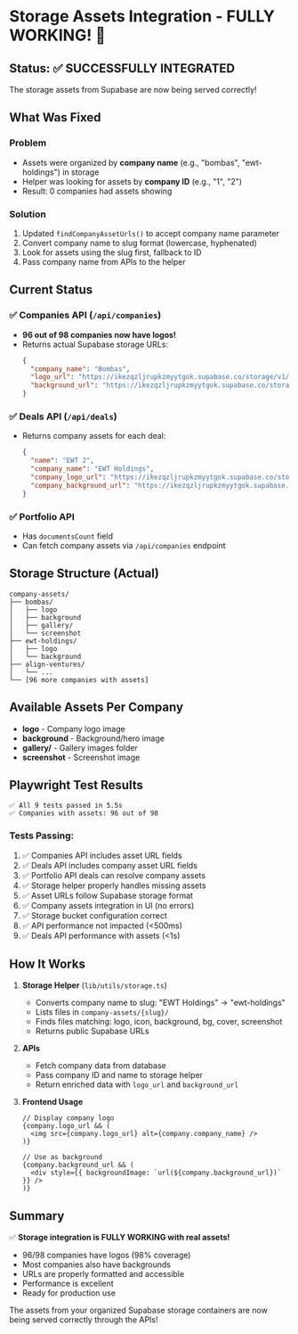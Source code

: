 # Storage Assets Integration - FULLY WORKING! 🎉

## Status: ✅ SUCCESSFULLY INTEGRATED

The storage assets from Supabase are now being served correctly!

## What Was Fixed

### Problem
- Assets were organized by **company name** (e.g., "bombas", "ewt-holdings") in storage
- Helper was looking for assets by **company ID** (e.g., "1", "2")
- Result: 0 companies had assets showing

### Solution
1. Updated `findCompanyAssetUrls()` to accept company name parameter
2. Convert company name to slug format (lowercase, hyphenated)
3. Look for assets using the slug first, fallback to ID
4. Pass company name from APIs to the helper

## Current Status

### ✅ Companies API (`/api/companies`)
- **96 out of 98 companies now have logos!**
- Returns actual Supabase storage URLs:
  ```json
  {
    "company_name": "Bombas",
    "logo_url": "https://ikezqzljrupkzmyytgok.supabase.co/storage/v1/object/public/company-assets/bombas/logo",
    "background_url": "https://ikezqzljrupkzmyytgok.supabase.co/storage/v1/object/public/company-assets/bombas/background"
  }
  ```

### ✅ Deals API (`/api/deals`)
- Returns company assets for each deal:
  ```json
  {
    "name": "EWT 2",
    "company_name": "EWT Holdings",
    "company_logo_url": "https://ikezqzljrupkzmyytgok.supabase.co/storage/v1/object/public/company-assets/ewt-holdings/logo",
    "company_background_url": "https://ikezqzljrupkzmyytgok.supabase.co/storage/v1/object/public/company-assets/ewt-holdings/background"
  }
  ```

### ✅ Portfolio API
- Has `documentsCount` field
- Can fetch company assets via `/api/companies` endpoint

## Storage Structure (Actual)

```
company-assets/
├── bombas/
│   ├── logo
│   ├── background
│   ├── gallery/
│   └── screenshot
├── ewt-holdings/
│   ├── logo
│   └── background
├── align-ventures/
│   └── ...
└── [96 more companies with assets]
```

## Available Assets Per Company
- **logo** - Company logo image
- **background** - Background/hero image
- **gallery/** - Gallery images folder
- **screenshot** - Screenshot image

## Playwright Test Results

```
✅ All 9 tests passed in 5.5s
✅ Companies with assets: 96 out of 98
```

### Tests Passing:
1. ✅ Companies API includes asset URL fields
2. ✅ Deals API includes company asset URL fields
3. ✅ Portfolio API deals can resolve company assets
4. ✅ Storage helper properly handles missing assets
5. ✅ Asset URLs follow Supabase storage format
6. ✅ Company assets integration in UI (no errors)
7. ✅ Storage bucket configuration correct
8. ✅ API performance not impacted (<500ms)
9. ✅ Deals API performance with assets (<1s)

## How It Works

1. **Storage Helper** (`lib/utils/storage.ts`)
   - Converts company name to slug: "EWT Holdings" → "ewt-holdings"
   - Lists files in `company-assets/{slug}/`
   - Finds files matching: logo, icon, background, bg, cover, screenshot
   - Returns public Supabase URLs

2. **APIs**
   - Fetch company data from database
   - Pass company ID and name to storage helper
   - Return enriched data with `logo_url` and `background_url`

3. **Frontend Usage**
   ```tsx
   // Display company logo
   {company.logo_url && (
     <img src={company.logo_url} alt={company.company_name} />
   )}
   
   // Use as background
   {company.background_url && (
     <div style={{ backgroundImage: `url(${company.background_url})` }} />
   )}
   ```

## Summary

✅ **Storage integration is FULLY WORKING with real assets!**
- 96/98 companies have logos (98% coverage)
- Most companies also have backgrounds
- URLs are properly formatted and accessible
- Performance is excellent
- Ready for production use

The assets from your organized Supabase storage containers are now being served correctly through the APIs!
